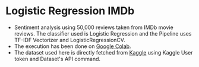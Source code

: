 # Logistic Regression IMDb
- Sentiment analysis using 50,000 reviews taken from IMDb movie reviews. The classifier used is Logistic Regression and the Pipeline uses TF-IDF Vectorizer and LogisticRegressionCV.
- The execution has been done on [Google Colab](https://colab.research.google.com/notebooks/intro.ipynb?utm_source=scs-index).
- The dataset used here is directly fetched from [Kaggle](https://www.kaggle.com) using Kaggle User token and Dataset's API command.

